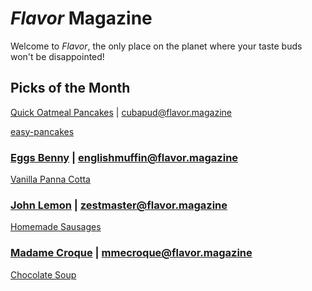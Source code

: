# _Flavor_ Magazine

Welcome to _Flavor_, the only place on the planet where your taste buds won't be disappointed!



## Picks of the Month

[Quick Oatmeal Pancakes](recipe/feb/cuba-pudding-jr.md) | cubapud@flavor.magazine

[easy-pancakes](recipe/feb/easy-pancakes.md)

### [Eggs Benny](writer/eggs-benny.md) | englishmuffin@flavor.magazine

[Vanilla Panna Cotta](recipe/jan/vanilla-panna-cotta.md)

### [John Lemon](writer/john-lemon.md) | zestmaster@flavor.magazine

[Homemade Sausages](recipe/jan/homemade-sausages.md)

### [Madame Croque](writer/madame-croque.md) | mmecroque@flavor.magazine

[Chocolate Soup](recipe/jan/chocolate-soup.md)
